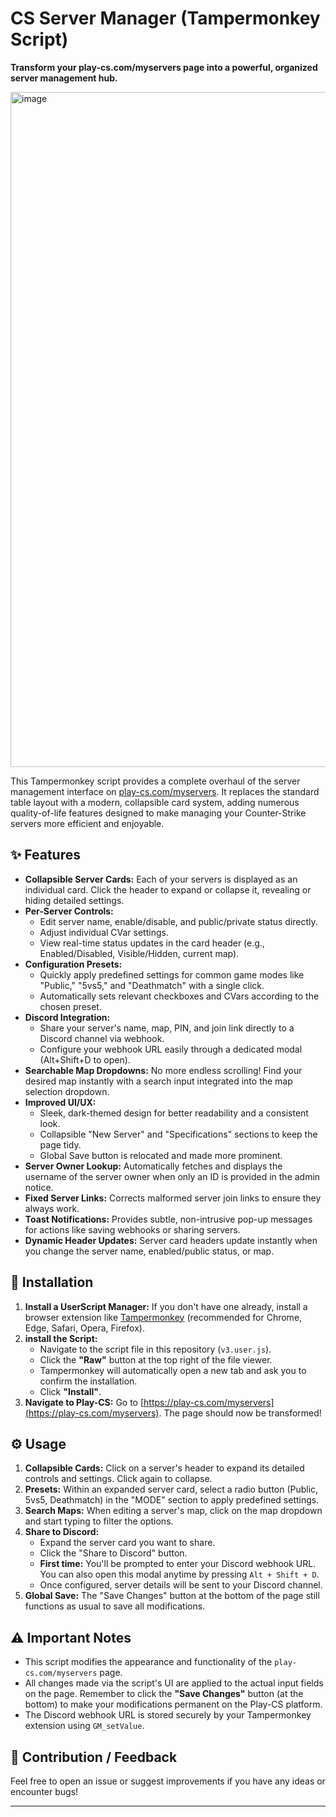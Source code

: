 # CS Server Manager (Tampermonkey Script)

**Transform your play-cs.com/myservers page into a powerful, organized server management hub.**

<img width="1920" height="1080" alt="image" src="https://github.com/user-attachments/assets/f19ab61f-243f-4d51-9d41-0cea29130153" />


This Tampermonkey script provides a complete overhaul of the server management interface on [play-cs.com/myservers](https://play-cs.com/myservers). It replaces the standard table layout with a modern, collapsible card system, adding numerous quality-of-life features designed to make managing your Counter-Strike servers more efficient and enjoyable.

## ✨ Features

*   **Collapsible Server Cards:** Each of your servers is displayed as an individual card. Click the header to expand or collapse it, revealing or hiding detailed settings.
*   **Per-Server Controls:**
    *   Edit server name, enable/disable, and public/private status directly.
    *   Adjust individual CVar settings.
    *   View real-time status updates in the card header (e.g., Enabled/Disabled, Visible/Hidden, current map).
*   **Configuration Presets:**
    *   Quickly apply predefined settings for common game modes like "Public," "5vs5," and "Deathmatch" with a single click.
    *   Automatically sets relevant checkboxes and CVars according to the chosen preset.
*   **Discord Integration:**
    *   Share your server's name, map, PIN, and join link directly to a Discord channel via webhook.
    *   Configure your webhook URL easily through a dedicated modal (Alt+Shift+D to open).
*   **Searchable Map Dropdowns:** No more endless scrolling! Find your desired map instantly with a search input integrated into the map selection dropdown.
*   **Improved UI/UX:**
    *   Sleek, dark-themed design for better readability and a consistent look.
    *   Collapsible "New Server" and "Specifications" sections to keep the page tidy.
    *   Global Save button is relocated and made more prominent.
*   **Server Owner Lookup:** Automatically fetches and displays the username of the server owner when only an ID is provided in the admin notice.
*   **Fixed Server Links:** Corrects malformed server join links to ensure they always work.
*   **Toast Notifications:** Provides subtle, non-intrusive pop-up messages for actions like saving webhooks or sharing servers.
*   **Dynamic Header Updates:** Server card headers update instantly when you change the server name, enabled/public status, or map.

## 🚀 Installation

1.  **Install a UserScript Manager:** If you don't have one already, install a browser extension like [Tampermonkey](https://www.tampermonkey.net/) (recommended for Chrome, Edge, Safari, Opera, Firefox).
2.  **install the Script:**
    *   Navigate to the script file in this repository (`v3.user.js`).
    *   Click the **"Raw"** button at the top right of the file viewer.
    *   Tampermonkey will automatically open a new tab and ask you to confirm the installation.
    *   Click **"Install"**.
3.  **Navigate to Play-CS:** Go to [https://play-cs.com/myservers](https://play-cs.com/myservers). The page should now be transformed!

## ⚙️ Usage

1.  **Collapsible Cards:** Click on a server's header to expand its detailed controls and settings. Click again to collapse.
2.  **Presets:** Within an expanded server card, select a radio button (Public, 5vs5, Deathmatch) in the "MODE" section to apply predefined settings.
3.  **Search Maps:** When editing a server's map, click on the map dropdown and start typing to filter the options.
4.  **Share to Discord:**
    *   Expand the server card you want to share.
    *   Click the "Share to Discord" button.
    *   **First time:** You'll be prompted to enter your Discord webhook URL. You can also open this modal anytime by pressing `Alt + Shift + D`.
    *   Once configured, server details will be sent to your Discord channel.
5.  **Global Save:** The "Save Changes" button at the bottom of the page still functions as usual to save all modifications.

## ⚠️ Important Notes

*   This script modifies the appearance and functionality of the `play-cs.com/myservers` page.
*   All changes made via the script's UI are applied to the actual input fields on the page. Remember to click the **"Save Changes"** button (at the bottom) to make your modifications permanent on the Play-CS platform.
*   The Discord webhook URL is stored securely by your Tampermonkey extension using `GM_setValue`.

## 🤝 Contribution / Feedback

Feel free to open an issue or suggest improvements if you have any ideas or encounter bugs!

---
